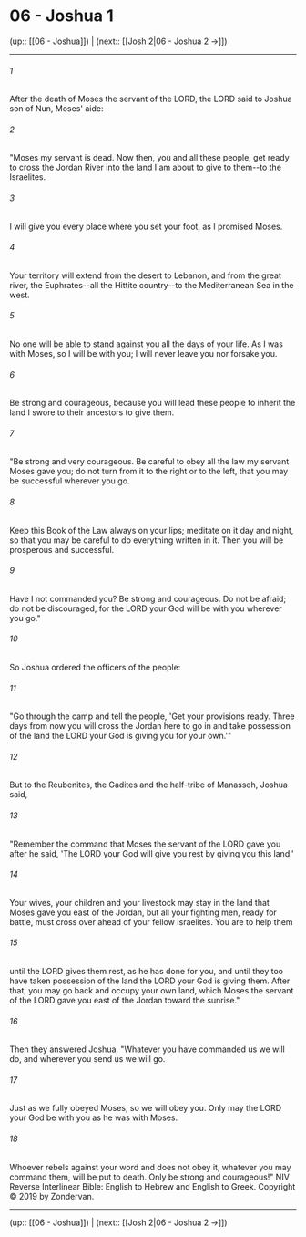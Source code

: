 # 06 - Joshua 1

(up:: [[06 - Joshua]]) | (next:: [[Josh 2|06 - Joshua 2 →]])

***


###### 1 
After the death of Moses the servant of the LORD, the LORD said to Joshua son of Nun, Moses' aide: 

###### 2 
"Moses my servant is dead. Now then, you and all these people, get ready to cross the Jordan River into the land I am about to give to them--to the Israelites. 

###### 3 
I will give you every place where you set your foot, as I promised Moses. 

###### 4 
Your territory will extend from the desert to Lebanon, and from the great river, the Euphrates--all the Hittite country--to the Mediterranean Sea in the west. 

###### 5 
No one will be able to stand against you all the days of your life. As I was with Moses, so I will be with you; I will never leave you nor forsake you. 

###### 6 
Be strong and courageous, because you will lead these people to inherit the land I swore to their ancestors to give them. 

###### 7 
"Be strong and very courageous. Be careful to obey all the law my servant Moses gave you; do not turn from it to the right or to the left, that you may be successful wherever you go. 

###### 8 
Keep this Book of the Law always on your lips; meditate on it day and night, so that you may be careful to do everything written in it. Then you will be prosperous and successful. 

###### 9 
Have I not commanded you? Be strong and courageous. Do not be afraid; do not be discouraged, for the LORD your God will be with you wherever you go." 

###### 10 
So Joshua ordered the officers of the people: 

###### 11 
"Go through the camp and tell the people, 'Get your provisions ready. Three days from now you will cross the Jordan here to go in and take possession of the land the LORD your God is giving you for your own.'" 

###### 12 
But to the Reubenites, the Gadites and the half-tribe of Manasseh, Joshua said, 

###### 13 
"Remember the command that Moses the servant of the LORD gave you after he said, 'The LORD your God will give you rest by giving you this land.' 

###### 14 
Your wives, your children and your livestock may stay in the land that Moses gave you east of the Jordan, but all your fighting men, ready for battle, must cross over ahead of your fellow Israelites. You are to help them 

###### 15 
until the LORD gives them rest, as he has done for you, and until they too have taken possession of the land the LORD your God is giving them. After that, you may go back and occupy your own land, which Moses the servant of the LORD gave you east of the Jordan toward the sunrise." 

###### 16 
Then they answered Joshua, "Whatever you have commanded us we will do, and wherever you send us we will go. 

###### 17 
Just as we fully obeyed Moses, so we will obey you. Only may the LORD your God be with you as he was with Moses. 

###### 18 
Whoever rebels against your word and does not obey it, whatever you may command them, will be put to death. Only be strong and courageous!" NIV Reverse Interlinear Bible: English to Hebrew and English to Greek. Copyright © 2019 by Zondervan.

***

(up:: [[06 - Joshua]]) | (next:: [[Josh 2|06 - Joshua 2 →]])

